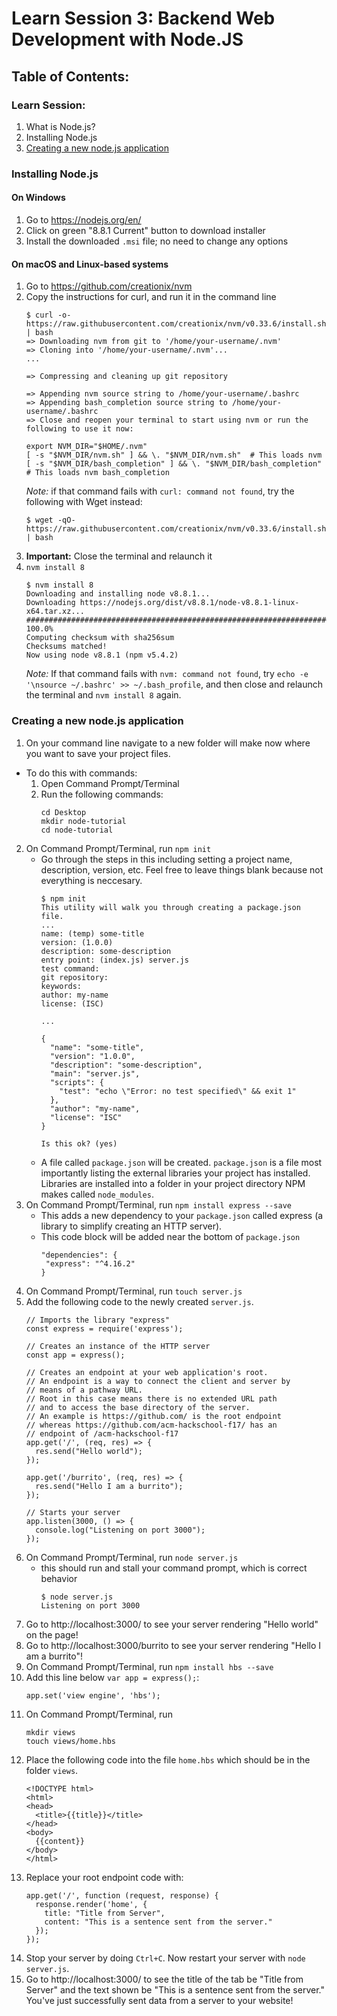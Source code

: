 # Learn Session 3: Backend Web Development with Node.JS

## Table of Contents:
### Learn Session:
1. What is Node.js?
2. Installing Node.js
3. [Creating a new node.js application](https://github.com/acm-hackschool-f17/Resources/blob/master/nodejs-README.md#creating-a-new-nodejs-application)

### Installing Node.js
#### On Windows

1. Go to https://nodejs.org/en/
2. Click on green "8.8.1 Current" button to download installer
3. Install the downloaded `.msi` file; no need to change any options

#### On macOS and Linux-based systems

1. Go to https://github.com/creationix/nvm
2. Copy the instructions for curl, and run it in the command line
   ```
   $ curl -o- https://raw.githubusercontent.com/creationix/nvm/v0.33.6/install.sh | bash
   => Downloading nvm from git to '/home/your-username/.nvm'
   => Cloning into '/home/your-username/.nvm'...
   ...

   => Compressing and cleaning up git repository

   => Appending nvm source string to /home/your-username/.bashrc
   => Appending bash_completion source string to /home/your-username/.bashrc
   => Close and reopen your terminal to start using nvm or run the following to use it now:

   export NVM_DIR="$HOME/.nvm"
   [ -s "$NVM_DIR/nvm.sh" ] && \. "$NVM_DIR/nvm.sh"  # This loads nvm
   [ -s "$NVM_DIR/bash_completion" ] && \. "$NVM_DIR/bash_completion"  # This loads nvm bash_completion
   ```
   *Note:* if that command fails with `curl: command not found`, try the following with Wget instead:
   ```
   $ wget -qO- https://raw.githubusercontent.com/creationix/nvm/v0.33.6/install.sh | bash
   ```
3. **Important:** Close the terminal and relaunch it
4. `nvm install 8`
   ```
   $ nvm install 8
   Downloading and installing node v8.8.1...
   Downloading https://nodejs.org/dist/v8.8.1/node-v8.8.1-linux-x64.tar.xz...
   ######################################################################## 100.0%
   Computing checksum with sha256sum
   Checksums matched!
   Now using node v8.8.1 (npm v5.4.2)
   ```
   *Note:* If that command fails with `nvm: command not found`, try `echo -e '\nsource ~/.bashrc' >> ~/.bash_profile`, and then close and relaunch the terminal and `nvm install 8` again.

### Creating a new node.js application
1. On your command line navigate to a new folder will make now where you want to save your project files.
  * To do this with commands:
    1. Open Command Prompt/Terminal
    2. Run the following commands:
         ```
         cd Desktop
         mkdir node-tutorial
         cd node-tutorial
         ```
2. On Command Prompt/Terminal, run `npm init`
   * Go through the steps in this including setting a project name, description, version, etc. Feel free to leave things blank because not everything is neccesary.
     ```
     $ npm init
     This utility will walk you through creating a package.json file.
     ...
     name: (temp) some-title
     version: (1.0.0)
     description: some-description
     entry point: (index.js) server.js
     test command:
     git repository:
     keywords:
     author: my-name
     license: (ISC)

     ...

     {
       "name": "some-title",
       "version": "1.0.0",
       "description": "some-description",
       "main": "server.js",
       "scripts": {
         "test": "echo \"Error: no test specified\" && exit 1"
       },
       "author": "my-name",
       "license": "ISC"
     }

     Is this ok? (yes)
     ```
   * A file called `package.json` will be created. `package.json` is a file most importantly listing the external libraries your project has installed. Libraries are installed into a folder in your project directory NPM makes called `node_modules`.
3. On Command Prompt/Terminal, run `npm install express --save`
   * This adds a new dependency to your `package.json` called express (a library to simplify creating an HTTP server).
   * This code block will be added near the bottom of `package.json`
     ```
     "dependencies": {
      "express": "^4.16.2"
     }
     ```
4. On Command Prompt/Terminal, run `touch server.js`
5. Add the following code to the newly created `server.js`.
    ```
    // Imports the library "express"
    const express = require('express');

    // Creates an instance of the HTTP server
    const app = express();

    // Creates an endpoint at your web application's root.
    // An endpoint is a way to connect the client and server by
    // means of a pathway URL.
    // Root in this case means there is no extended URL path
    // and to access the base directory of the server.
    // An example is https://github.com/ is the root endpoint
    // whereas https://github.com/acm-hackschool-f17/ has an
    // endpoint of /acm-hackschool-f17
    app.get('/', (req, res) => {
      res.send("Hello world");
    });

    app.get('/burrito', (req, res) => {
      res.send("Hello I am a burrito");
    });

    // Starts your server
    app.listen(3000, () => {
      console.log("Listening on port 3000");
    });
    ```
6. On Command Prompt/Terminal, run `node server.js`
   * this should run and stall your command prompt, which is correct behavior
     ```
     $ node server.js
     Listening on port 3000
     ```
7. Go to http://localhost:3000/ to see your server rendering "Hello world" on the page!
8. Go to http://localhost:3000/burrito to see your server rendering "Hello I am a burrito"!
9. On Command Prompt/Terminal, run `npm install hbs --save`
10. Add this line below `var app = express();`:
    ```
    app.set('view engine', 'hbs');
    ```
11. On Command Prompt/Terminal, run 
    ```
    mkdir views
    touch views/home.hbs
    ```
12. Place the following code into the file `home.hbs` which should be in the folder `views`.
    ```
    <!DOCTYPE html>
    <html>
    <head>
      <title>{{title}}</title>
    </head>
    <body>
      {{content}}
    </body>
    </html>
    ```
11. Replace your root endpoint code with:
    ```
    app.get('/', function (request, response) {
      response.render('home', {
        title: "Title from Server",
        content: "This is a sentence sent from the server."
      });
    });
    ```
12. Stop your server by doing `Ctrl+C`. Now restart your server with `node server.js`.
13. Go to http://localhost:3000/ to see the title of the tab be "Title from Server" and the text shown be "This is a sentence sent from the server." You've just successfully sent data from a server to your website!
